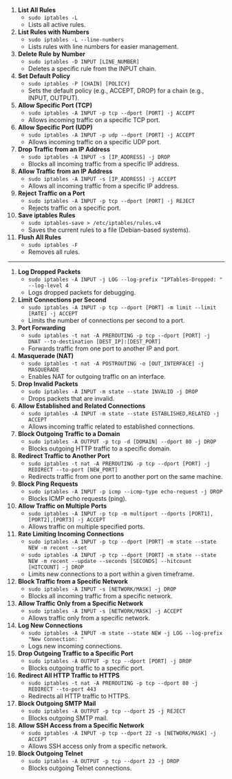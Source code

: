 1. **List All Rules**
   - `sudo iptables -L`
   - Lists all active rules.
2. **List Rules with Numbers**
   - `sudo iptables -L --line-numbers`
   - Lists rules with line numbers for easier management.
3. **Delete Rule by Number**
   - `sudo iptables -D INPUT [LINE_NUMBER]`
   - Deletes a specific rule from the INPUT chain.
4. **Set Default Policy**
   - `sudo iptables -P [CHAIN] [POLICY]`
   - Sets the default policy (e.g., ACCEPT, DROP) for a chain (e.g., INPUT, OUTPUT).
5. **Allow Specific Port (TCP)**
   - `sudo iptables -A INPUT -p tcp --dport [PORT] -j ACCEPT`
   - Allows incoming traffic on a specific TCP port.
6. **Allow Specific Port (UDP)**
   - `sudo iptables -A INPUT -p udp --dport [PORT] -j ACCEPT`
   - Allows incoming traffic on a specific UDP port.
7. **Drop Traffic from an IP Address**
   - `sudo iptables -A INPUT -s [IP_ADDRESS] -j DROP`
   - Blocks all incoming traffic from a specific IP address.
8. **Allow Traffic from an IP Address**
   - `sudo iptables -A INPUT -s [IP_ADDRESS] -j ACCEPT`
   - Allows all incoming traffic from a specific IP address.
9. **Reject Traffic on a Port**
   - `sudo iptables -A INPUT -p tcp --dport [PORT] -j REJECT`
   - Rejects traffic on a specific port.
10. **Save iptables Rules**
    - `sudo iptables-save > /etc/iptables/rules.v4`
    - Saves the current rules to a file (Debian-based systems).
11. **Flush All Rules**
    - `sudo iptables -F`
    - Removes all rules.

---

1. **Log Dropped Packets**
   - `sudo iptables -A INPUT -j LOG --log-prefix "IPTables-Dropped: " --log-level 4`
   - Logs dropped packets for debugging.
2. **Limit Connections per Second**
   - `sudo iptables -A INPUT -p tcp --dport [PORT] -m limit --limit [RATE] -j ACCEPT`
   - Limits the number of connections per second to a port.
3. **Port Forwarding**
   - `sudo iptables -t nat -A PREROUTING -p tcp --dport [PORT] -j DNAT --to-destination [DEST_IP]:[DEST_PORT]`
   - Forwards traffic from one port to another IP and port.
4. **Masquerade (NAT)**
   - `sudo iptables -t nat -A POSTROUTING -o [OUT_INTERFACE] -j MASQUERADE`
   - Enables NAT for outgoing traffic on an interface.
5. **Drop Invalid Packets**
   - `sudo iptables -A INPUT -m state --state INVALID -j DROP`
   - Drops packets that are invalid.
6. **Allow Established and Related Connections**
   - `sudo iptables -A INPUT -m state --state ESTABLISHED,RELATED -j ACCEPT`
   - Allows incoming traffic related to established connections.
7. **Block Outgoing Traffic to a Domain**
   - `sudo iptables -A OUTPUT -p tcp -d [DOMAIN] --dport 80 -j DROP`
   - Blocks outgoing HTTP traffic to a specific domain.
8. **Redirect Traffic to Another Port**
   - `sudo iptables -t nat -A PREROUTING -p tcp --dport [PORT] -j REDIRECT --to-port [NEW_PORT]`
   - Redirects traffic from one port to another port on the same machine.
9. **Block Ping Requests**
   - `sudo iptables -A INPUT -p icmp --icmp-type echo-request -j DROP`
   - Blocks ICMP echo requests (ping).
10. **Allow Traffic on Multiple Ports**
    - `sudo iptables -A INPUT -p tcp -m multiport --dports [PORT1],[PORT2],[PORT3] -j ACCEPT`
    - Allows traffic on multiple specified ports.
11. **Rate Limiting Incoming Connections**
    - `sudo iptables -A INPUT -p tcp --dport [PORT] -m state --state NEW -m recent --set`
    - `sudo iptables -A INPUT -p tcp --dport [PORT] -m state --state NEW -m recent --update --seconds [SECONDS] --hitcount [HITCOUNT] -j DROP`
    - Limits new connections to a port within a given timeframe.
12. **Block Traffic from a Specific Network**
    - `sudo iptables -A INPUT -s [NETWORK/MASK] -j DROP`
    - Blocks all incoming traffic from a specific network.
13. **Allow Traffic Only from a Specific Network**
    - `sudo iptables -A INPUT -s [NETWORK/MASK] -j ACCEPT`
    - Allows traffic only from a specific network.
14. **Log New Connections**
    - `sudo iptables -A INPUT -m state --state NEW -j LOG --log-prefix "New Connection: "`
    - Logs new incoming connections.
15. **Drop Outgoing Traffic to a Specific Port**
    - `sudo iptables -A OUTPUT -p tcp --dport [PORT] -j DROP`
    - Blocks outgoing traffic to a specific port.
16. **Redirect All HTTP Traffic to HTTPS**
    - `sudo iptables -t nat -A PREROUTING -p tcp --dport 80 -j REDIRECT --to-port 443`
    - Redirects all HTTP traffic to HTTPS.
17. **Block Outgoing SMTP Mail**
    - `sudo iptables -A OUTPUT -p tcp --dport 25 -j REJECT`
    - Blocks outgoing SMTP mail.
18. **Allow SSH Access from a Specific Network**
    - `sudo iptables -A INPUT -p tcp --dport 22 -s [NETWORK/MASK] -j ACCEPT`
    - Allows SSH access only from a specific network.
19. **Block Outgoing Telnet**
    - `sudo iptables -A OUTPUT -p tcp --dport 23 -j DROP`
    - Blocks outgoing Telnet connections.
